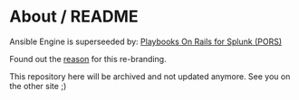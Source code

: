# About / README

Ansible Engine is superseeded by: [Playbooks On Rails for Splunk (PORS)](https://github.com/secure-diversITy/ansible_pors)

Found out the [reason](https://github.com/secure-diversITy/ansible_pors/wiki/ansible_engine) for this re-branding.

This repository here will be archived and not updated anymore. See you on the other site ;)
